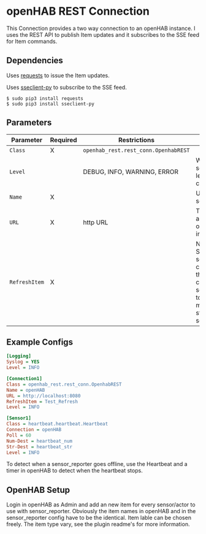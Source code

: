 # openHAB REST Connection

This Connection provides a two way connection to an openHAB instance.
I uses the REST API to publish Item updates and it subscribes to the SSE feed for Item commands.

## Dependencies

Uses [requests](https://pypi.org/project/requests/) to issue the Item updates.

Uses [sseclient-py](https://pypi.org/project/sseclient-py/) to subscribe to the SSE feed.

```
$ sudo pip3 install requests
$ sudo pip3 install sseclient-py
```

## Parameters

Parameter | Required | Restrictions | Purpose
-|-|-|-
`Class` | X | `openhab_rest.rest_conn.OpenhabREST` |
`Level` | | DEBUG, INFO, WARNING, ERROR | When provided, sets the logging level for the connection.
`Name` | X | | Unique to sensor_reporter | Name for the connection, used in the list of Connections for Actuators and Sensors.
`URL` | X | http URL | The base URL and port of the openHAB instance.
`RefreshItem` | X | | Name of a Switch Item; sending an ON command to the Item will cause sensor_reporter to publish the most recent state of all the sensors.

## Example Configs

```ini
[Logging]
Syslog = YES
Level = INFO

[Connection1]
Class = openhab_rest.rest_conn.OpenhabREST
Name = openHAB
URL = http://localhost:8080
RefreshItem = Test_Refresh
Level = INFO

[Sensor1]
Class = heartbeat.heartbeat.Heartbeat
Connection = openHAB
Poll = 60
Num-Dest = heartbeat_num
Str-Dest = heartbeat_str
Level = INFO
```

To detect when a sensor_reporter goes offline, use the Heartbeat and a timer in openHAB to detect when the heartbeat stops.


## OpenHAB Setup
Login in openHAB as Admin and add an new item for every sensor/actor to use with sensor_reporter. Obviously the item names in openHAB and in the sensor_reporter config have to be the identical. Item lable can be chosen freely. The item type vary, see the plugin readme's for more information.